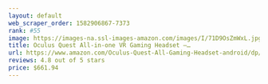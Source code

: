 ```yaml
---
layout: default 
﻿web_scraper_order: 1582906867-7373
rank: #55
image: https://images-na.ssl-images-amazon.com/images/I/71D9OsZmWxL.jpg
title: Oculus Quest All-in-one VR Gaming Headset –…
url: https://www.amazon.com/Oculus-Quest-All-Gaming-Headset-android/dp/B07PRDGYTW/ref=zg_mw_videogames_55?_encoding=UTF8&psc=1&refRID=C62WCF5X3M60X6CESHWA
reviews: 4.8 out of 5 stars
price: $661.94 
---
```

